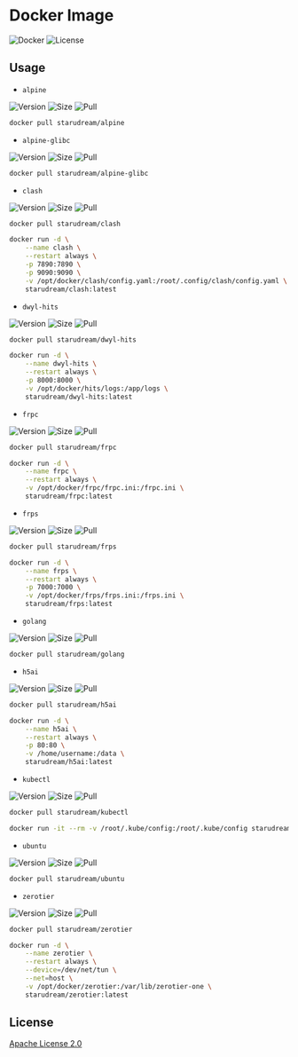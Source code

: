 # Docker Image

![Docker](https://img.shields.io/github/workflow/status/starudream/docker-image/Docker/master?style=for-the-badge)
![License](https://img.shields.io/badge/License-Apache%20License%202.0-blue?style=for-the-badge)

## Usage

- `alpine`

![Version](https://img.shields.io/docker/v/starudream/alpine?style=for-the-badge)
![Size](https://img.shields.io/docker/image-size/starudream/alpine/latest?style=for-the-badge)
![Pull](https://img.shields.io/docker/pulls/starudream/alpine?style=for-the-badge)

```bash
docker pull starudream/alpine
```

- `alpine-glibc`

![Version](https://img.shields.io/docker/v/starudream/alpine-glibc?style=for-the-badge)
![Size](https://img.shields.io/docker/image-size/starudream/alpine-glibc/latest?style=for-the-badge)
![Pull](https://img.shields.io/docker/pulls/starudream/alpine-glibc?style=for-the-badge)

```bash
docker pull starudream/alpine-glibc
```

- `clash`

![Version](https://img.shields.io/docker/v/starudream/clash?style=for-the-badge)
![Size](https://img.shields.io/docker/image-size/starudream/clash/latest?style=for-the-badge)
![Pull](https://img.shields.io/docker/pulls/starudream/clash?style=for-the-badge)

```bash
docker pull starudream/clash
```

```bash
docker run -d \
    --name clash \
    --restart always \
    -p 7890:7890 \
    -p 9090:9090 \
    -v /opt/docker/clash/config.yaml:/root/.config/clash/config.yaml \
    starudream/clash:latest
```

- `dwyl-hits`

![Version](https://img.shields.io/docker/v/starudream/dwyl-hits?style=for-the-badge)
![Size](https://img.shields.io/docker/image-size/starudream/dwyl-hits/latest?style=for-the-badge)
![Pull](https://img.shields.io/docker/pulls/starudream/dwyl-hits?style=for-the-badge)

```bash
docker pull starudream/dwyl-hits
```

```bash
docker run -d \
    --name dwyl-hits \
    --restart always \
    -p 8000:8000 \
    -v /opt/docker/hits/logs:/app/logs \
    starudream/dwyl-hits:latest
```

- `frpc`

![Version](https://img.shields.io/docker/v/starudream/frpc?style=for-the-badge)
![Size](https://img.shields.io/docker/image-size/starudream/frpc/latest?style=for-the-badge)
![Pull](https://img.shields.io/docker/pulls/starudream/frpc?style=for-the-badge)

```bash
docker pull starudream/frpc
```

```bash
docker run -d \
    --name frpc \
    --restart always \
    -v /opt/docker/frpc/frpc.ini:/frpc.ini \
    starudream/frpc:latest
```

- `frps`

![Version](https://img.shields.io/docker/v/starudream/frps?style=for-the-badge)
![Size](https://img.shields.io/docker/image-size/starudream/frps/latest?style=for-the-badge)
![Pull](https://img.shields.io/docker/pulls/starudream/frps?style=for-the-badge)

```bash
docker pull starudream/frps
```

```bash
docker run -d \
    --name frps \
    --restart always \
    -p 7000:7000 \
    -v /opt/docker/frps/frps.ini:/frps.ini \
    starudream/frps:latest
```

- `golang`

![Version](https://img.shields.io/docker/v/starudream/golang?style=for-the-badge)
![Size](https://img.shields.io/docker/image-size/starudream/golang/latest?style=for-the-badge)
![Pull](https://img.shields.io/docker/pulls/starudream/golang?style=for-the-badge)

```bash
docker pull starudream/golang
```

- `h5ai`

![Version](https://img.shields.io/docker/v/starudream/h5ai?style=for-the-badge)
![Size](https://img.shields.io/docker/image-size/starudream/h5ai/latest?style=for-the-badge)
![Pull](https://img.shields.io/docker/pulls/starudream/h5ai?style=for-the-badge)

```bash
docker pull starudream/h5ai
```

```bash
docker run -d \
    --name h5ai \
    --restart always \
    -p 80:80 \
    -v /home/username:/data \
    starudream/h5ai:latest
```

- `kubectl`

![Version](https://img.shields.io/docker/v/starudream/kubectl?style=for-the-badge)
![Size](https://img.shields.io/docker/image-size/starudream/kubectl/latest?style=for-the-badge)
![Pull](https://img.shields.io/docker/pulls/starudream/kubectl?style=for-the-badge)

```bash
docker pull starudream/kubectl
```

```bash
docker run -it --rm -v /root/.kube/config:/root/.kube/config starudream/kubectl:latest
```

- `ubuntu`

![Version](https://img.shields.io/docker/v/starudream/ubuntu?style=for-the-badge)
![Size](https://img.shields.io/docker/image-size/starudream/ubuntu/latest?style=for-the-badge)
![Pull](https://img.shields.io/docker/pulls/starudream/ubuntu?style=for-the-badge)

```bash
docker pull starudream/ubuntu
```

- `zerotier`

![Version](https://img.shields.io/docker/v/starudream/zerotier?style=for-the-badge)
![Size](https://img.shields.io/docker/image-size/starudream/zerotier/latest?style=for-the-badge)
![Pull](https://img.shields.io/docker/pulls/starudream/zerotier?style=for-the-badge)

```bash
docker pull starudream/zerotier
```

```bash
docker run -d \
    --name zerotier \
    --restart always \
    --device=/dev/net/tun \
    --net=host \
    -v /opt/docker/zerotier:/var/lib/zerotier-one \
    starudream/zerotier:latest
```

## License

[Apache License 2.0](./LICENSE)
